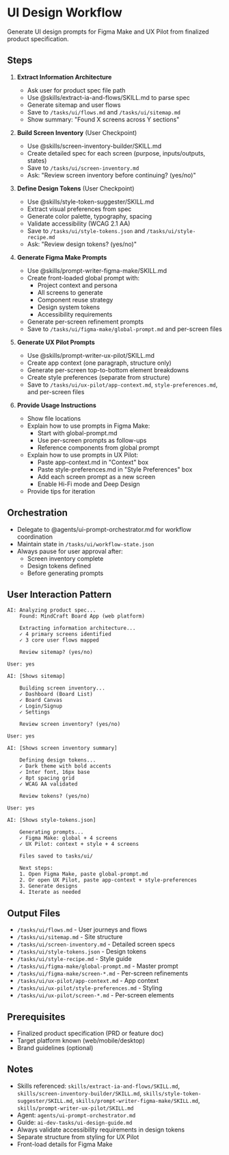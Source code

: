 # UI Design Workflow
Generate UI design prompts for Figma Make and UX Pilot from finalized product specification.

## Steps

1. **Extract Information Architecture**
   - Ask user for product spec file path
   - Use @skills/extract-ia-and-flows/SKILL.md to parse spec
   - Generate sitemap and user flows
   - Save to `/tasks/ui/flows.md` and `/tasks/ui/sitemap.md`
   - Show summary: "Found X screens across Y sections"

2. **Build Screen Inventory** (User Checkpoint)
   - Use @skills/screen-inventory-builder/SKILL.md
   - Create detailed spec for each screen (purpose, inputs/outputs, states)
   - Save to `/tasks/ui/screen-inventory.md`
   - Ask: "Review screen inventory before continuing? (yes/no)"

3. **Define Design Tokens** (User Checkpoint)
   - Use @skills/style-token-suggester/SKILL.md
   - Extract visual preferences from spec
   - Generate color palette, typography, spacing
   - Validate accessibility (WCAG 2.1 AA)
   - Save to `/tasks/ui/style-tokens.json` and `/tasks/ui/style-recipe.md`
   - Ask: "Review design tokens? (yes/no)"

4. **Generate Figma Make Prompts**
   - Use @skills/prompt-writer-figma-make/SKILL.md
   - Create front-loaded global prompt with:
     * Project context and persona
     * All screens to generate
     * Component reuse strategy
     * Design system tokens
     * Accessibility requirements
   - Generate per-screen refinement prompts
   - Save to `/tasks/ui/figma-make/global-prompt.md` and per-screen files

5. **Generate UX Pilot Prompts**
   - Use @skills/prompt-writer-ux-pilot/SKILL.md
   - Create app context (one paragraph, structure only)
   - Generate per-screen top-to-bottom element breakdowns
   - Create style preferences (separate from structure)
   - Save to `/tasks/ui/ux-pilot/app-context.md`, `style-preferences.md`, and per-screen files

6. **Provide Usage Instructions**
   - Show file locations
   - Explain how to use prompts in Figma Make:
     * Start with global-prompt.md
     * Use per-screen prompts as follow-ups
     * Reference components from global prompt
   - Explain how to use prompts in UX Pilot:
     * Paste app-context.md in "Context" box
     * Paste style-preferences.md in "Style Preferences" box
     * Add each screen prompt as a new screen
     * Enable Hi-Fi mode and Deep Design
   - Provide tips for iteration

## Orchestration
- Delegate to @agents/ui-prompt-orchestrator.md for workflow coordination
- Maintain state in `/tasks/ui/workflow-state.json`
- Always pause for user approval after:
  * Screen inventory complete
  * Design tokens defined
  * Before generating prompts

## User Interaction Pattern
```
AI: Analyzing product spec...
    Found: MindCraft Board App (web platform)
    
    Extracting information architecture...
    ✓ 4 primary screens identified
    ✓ 3 core user flows mapped
    
    Review sitemap? (yes/no)

User: yes

AI: [Shows sitemap]
    
    Building screen inventory...
    ✓ Dashboard (Board List)
    ✓ Board Canvas
    ✓ Login/Signup
    ✓ Settings
    
    Review screen inventory? (yes/no)

User: yes

AI: [Shows screen inventory summary]
    
    Defining design tokens...
    ✓ Dark theme with bold accents
    ✓ Inter font, 16px base
    ✓ 8pt spacing grid
    ✓ WCAG AA validated
    
    Review tokens? (yes/no)

User: yes

AI: [Shows style-tokens.json]
    
    Generating prompts...
    ✓ Figma Make: global + 4 screens
    ✓ UX Pilot: context + style + 4 screens
    
    Files saved to tasks/ui/
    
    Next steps:
    1. Open Figma Make, paste global-prompt.md
    2. Or open UX Pilot, paste app-context + style-preferences
    3. Generate designs
    4. Iterate as needed
```

## Output Files
- `/tasks/ui/flows.md` - User journeys and flows
- `/tasks/ui/sitemap.md` - Site structure
- `/tasks/ui/screen-inventory.md` - Detailed screen specs
- `/tasks/ui/style-tokens.json` - Design tokens
- `/tasks/ui/style-recipe.md` - Style guide
- `/tasks/ui/figma-make/global-prompt.md` - Master prompt
- `/tasks/ui/figma-make/screen-*.md` - Per-screen refinements
- `/tasks/ui/ux-pilot/app-context.md` - App context
- `/tasks/ui/ux-pilot/style-preferences.md` - Styling
- `/tasks/ui/ux-pilot/screen-*.md` - Per-screen elements

## Prerequisites
- Finalized product specification (PRD or feature doc)
- Target platform known (web/mobile/desktop)
- Brand guidelines (optional)

## Notes
- Skills referenced: `skills/extract-ia-and-flows/SKILL.md`, `skills/screen-inventory-builder/SKILL.md`, `skills/style-token-suggester/SKILL.md`, `skills/prompt-writer-figma-make/SKILL.md`, `skills/prompt-writer-ux-pilot/SKILL.md`
- Agent: `agents/ui-prompt-orchestrator.md`
- Guide: `ai-dev-tasks/ui-design-guide.md`
- Always validate accessibility requirements in design tokens
- Separate structure from styling for UX Pilot
- Front-load details for Figma Make

